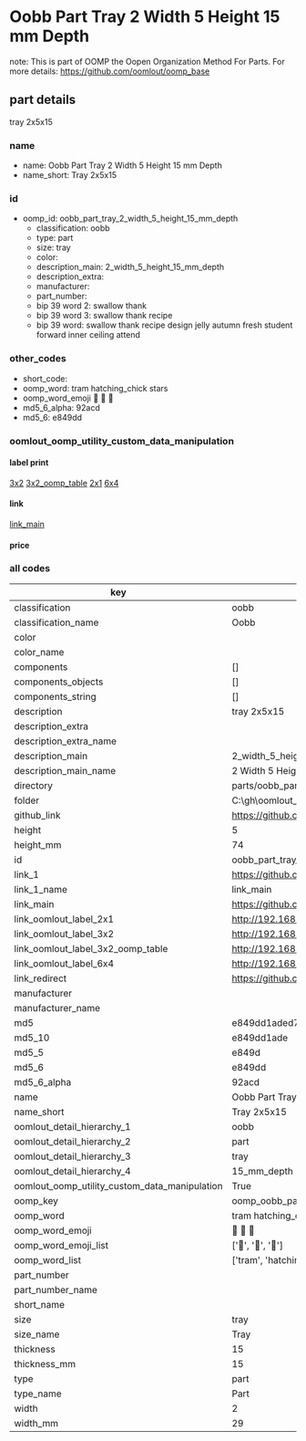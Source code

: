 # Oobb Part Tray 2 Width 5 Height 15 mm Depth  

note: This is part of OOMP the Oopen Organization Method For Parts. For more details: https://github.com/oomlout/oomp_base

##  part details
  



tray 2x5x15



### name
* name: Oobb Part Tray 2 Width 5 Height 15 mm Depth
* name_short: Tray 2x5x15 
### id
* oomp_id: oobb_part_tray_2_width_5_height_15_mm_depth
  * classification: oobb
  * type: part
  * size: tray
  * color: 
  * description_main: 2_width_5_height_15_mm_depth
  * description_extra: 
  * manufacturer: 
  * part_number: 
  * bip 39 word 2: swallow thank
  * bip 39 word 3: swallow thank recipe
  * bip 39 word: swallow thank recipe design jelly autumn fresh student forward inner ceiling attend

### other_codes
* short_code: 
* oomp_word: tram hatching_chick stars
* oomp_word_emoji :tram: :hatching_chick: :stars:
* md5_6_alpha: 92acd
* md5_6: e849dd






### oomlout_oomp_utility_custom_data_manipulation
#### label print
[3x2](http://192.168.1.245:1112/?label=oomp%2092acd)
[3x2_oomp_table](http://192.168.1.108:1112/?label=oomp%2092acd)
[2x1](http://192.168.1.242:1112/?label=oomp%2092acd)
[6x4](http://192.168.1.55:1112/?label=oomp%2092acd)    

#### link

[link_main](https://github.com/oomlout/oomlout_oobb_version_4_generated_parts/tree/main/navigation_oomp/oobb/part/tray/2_width_5_height_15_mm_depth/part)                              

#### price







### all codes 
| key | value |  
| --- | --- |  
| classification | oobb |  
| classification_name | Oobb |  
| color |  |  
| color_name |  |  
| components | [] |  
| components_objects | [] |  
| components_string | [] |  
| description | tray 2x5x15 |  
| description_extra |  |  
| description_extra_name |  |  
| description_main | 2_width_5_height_15_mm_depth |  
| description_main_name | 2 Width 5 Height 15 mm Depth |  
| directory | parts/oobb_part_tray_2_width_5_height_15_mm_depth |  
| folder | C:\gh\oomlout_oobb_version_4_generated_parts\parts\oobb_part_tray_2_width_5_height_15_mm_depth |  
| github_link | https://github.com/oomlout/oomlout_oomp_part_src/tree/main/parts/oobb_part_tray_2_width_5_height_15_mm_depth |  
| height | 5 |  
| height_mm | 74 |  
| id | oobb_part_tray_2_width_5_height_15_mm_depth |  
| link_1 | https://github.com/oomlout/oomlout_oobb_version_4_generated_parts/tree/main/navigation_oomp/oobb/part/tray/2_width_5_height_15_mm_depth/part |  
| link_1_name | link_main |  
| link_main | https://github.com/oomlout/oomlout_oobb_version_4_generated_parts/tree/main/navigation_oomp/oobb/part/tray/2_width_5_height_15_mm_depth/part |  
| link_oomlout_label_2x1 | http://192.168.1.242:1112/?label=oomp%2092acd |  
| link_oomlout_label_3x2 | http://192.168.1.245:1112/?label=oomp%2092acd |  
| link_oomlout_label_3x2_oomp_table | http://192.168.1.108:1112/?label=oomp%2092acd |  
| link_oomlout_label_6x4 | http://192.168.1.55:1112/?label=oomp%2092acd |  
| link_redirect | https://github.com/oomlout/oomlout_oobb_version_4_generated_parts/tree/main/parts/oobb_tray_02_05_15 |  
| manufacturer |  |  
| manufacturer_name |  |  
| md5 | e849dd1aded76b983ebbe3bd6777f6d8 |  
| md5_10 | e849dd1ade |  
| md5_5 | e849d |  
| md5_6 | e849dd |  
| md5_6_alpha | 92acd |  
| name | Oobb Part Tray 2 Width 5 Height 15 mm Depth |  
| name_short | Tray 2x5x15  |  
| oomlout_detail_hierarchy_1 | oobb |  
| oomlout_detail_hierarchy_2 | part |  
| oomlout_detail_hierarchy_3 | tray |  
| oomlout_detail_hierarchy_4 | 15_mm_depth |  
| oomlout_oomp_utility_custom_data_manipulation | True |  
| oomp_key | oomp_oobb_part_tray_2_width_5_height_15_mm_depth |  
| oomp_word | tram hatching_chick stars |  
| oomp_word_emoji | :tram: :hatching_chick: :stars: |  
| oomp_word_emoji_list | [':tram:', ':hatching_chick:', ':stars:'] |  
| oomp_word_list | ['tram', 'hatching_chick', 'stars'] |  
| part_number |  |  
| part_number_name |  |  
| short_name |  |  
| size | tray |  
| size_name | Tray |  
| thickness | 15 |  
| thickness_mm | 15 |  
| type | part |  
| type_name | Part |  
| width | 2 |  
| width_mm | 29 |  
